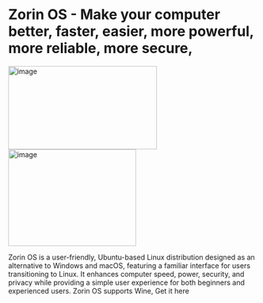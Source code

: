 # Zorin OS - Make your computer better, faster, easier, more powerful, more reliable, more secure,
<img width="300" height="168" alt="image" src="https://github.com/user-attachments/assets/50c2304c-389e-489c-9e88-fd12982dfb90" /> <img width="258" height="195" alt="image" src="https://github.com/user-attachments/assets/627e8360-a789-4166-ad2f-06d6c6898678" />


Zorin OS is a user-friendly, Ubuntu-based Linux distribution designed as an alternative to Windows and macOS, featuring a familiar interface for users transitioning to Linux. It enhances computer speed, power, security, and privacy while providing a simple user experience for both beginners and experienced users. Zorin OS supports Wine, Get it here
